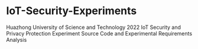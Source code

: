 # IoT-Security-Experiments
Huazhong University of Science and Technology 2022 IoT Security and Privacy Protection Experiment Source Code and Experimental Requirements Analysis
